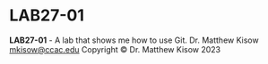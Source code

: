 # LAB27-01
**LAB27-01** - A lab that shows me how to use Git.
Dr. Matthew Kisow <mkisow@ccac.edu>
Copyright &copy; Dr. Matthew Kisow 2023
